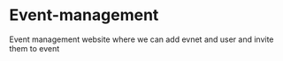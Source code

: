 # Event-management
 Event management website where we can add evnet and user and invite them to event
